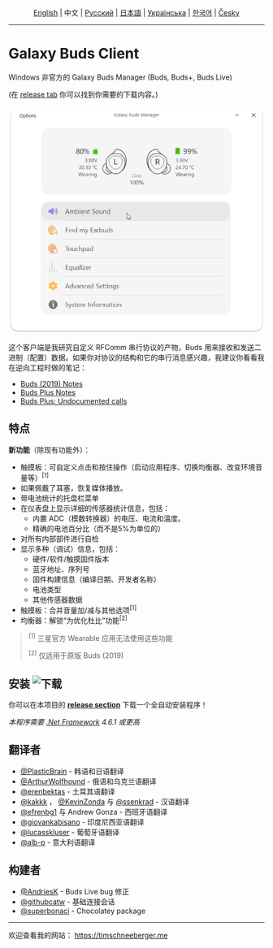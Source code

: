 <p align="center">
  <a href="../README.md">English</a> | 中文 | <a href="./README_rus.md">Русский</a> | <a href="./README_jpn.md">日本語</a> | <a href="./README_ukr.md">Українська</a> | <a href="./README_kor.md">한국어</a> | <a href="/docs/README_cze.md">Česky</a><br>
</p>

_____________________

# Galaxy Buds Client

Windows 非官方的 Galaxy Buds Manager (Buds, Buds+, Buds Live)

(在 [release tab](https://github.com/thepbone/galaxybudsclient/releases) 你可以找到你需要的下载内容。)

<p align="center">
  <img src="../screenshots/screencap.gif">
</p>

这个客户端是我研究自定义 RFComm 串行协议的产物，Buds 用来接收和发送二进制（配置）数据。如果你对协议的结构和它的串行消息感兴趣，我建议你看看我在逆向工程时做的笔记：

* [Buds (2019) Notes](../GalaxyBudsRFCommProtocol.md)
* [Buds Plus Notes](../Galaxy%20Buds%20Plus%20RFComm%20Protocol%20Notes.md)
* [Buds Plus: Undocumented calls](https://github.com/ThePBone/GalaxyBudsClient/blob/master/GalaxyBudsPlus_HiddenDebugFeatures.md)

## 特点

**新功能**（除现有功能外）：

* 触摸板：可自定义点击和按住操作（启动应用程序、切换均衡器、改变环境音量等）<sup>[1]</sup>
* 如果佩戴了耳塞，恢复媒体播放。
* 带电池统计的托盘栏菜单
* 在仪表盘上显示详细的传感器统计信息，包括：
  * 内置 ADC（模数转换器）的电压、电流和温度。
  * 精确的电池百分比（而不是5%为单位的）
* 对所有内部部件进行自检
* 显示多种（调试）信息，包括：
  * 硬件/软件/触摸固件版本
  * 蓝牙地址、序列号
  * 固件构建信息（编译日期、开发者名称）
  * 电池类型
  * 其他传感器数据
* 触摸板：合并音量加/减与其他选项<sup>[1]</sup>
* 均衡器：解锁“为优化杜比”功能<sup>[2]</sup>

> <sup>[1]</sup> 三星官方 Wearable 应用无法使用这些功能
>
> <sup>[2]</sup> 仅适用于原版 Buds (2019)

## 安装 ![下载](https://img.shields.io/github/downloads/ThePBone/GalaxyBudsClient/total)

你可以在本项目的 [**release section**](https://github.com/ThePBone/GalaxyBudsClient/releases) 下载一个全自动安装程序！

*本程序需要 [.Net Framework](https://dotnet.microsoft.com/download/dotnet-framework/net461) 4.6.1 或更高*

## 翻译者

* [@PlasticBrain](https://github.com/fhalfkg) - 韩语和日语翻译
* [@ArthurWolfhound](https://github.com/ArthurWolfhound) - 俄语和乌克兰语翻译
* [@erenbektas](https://github.com/erenbektas) - 土耳其语翻译
* [@kakkk](https://github.com/kakkk) ， [@KevinZonda](https://github.com/KevinZonda) 与 [@ssenkrad](https://github.com/ssenkrad) - 汉语翻译
* [@efrenbg1](https://github.com/efrenbg1) 与 Andrew Gonza - 西班牙语翻译
* [@giovankabisano](https://github.com/giovankabisano) - 印度尼西亚语翻译
* [@lucasskluser](https://github.com/lucasskluser) - 葡萄牙语翻译
* [@alb-p](https://github.com/alb-p) - 意大利语翻译

## 构建者

* [@AndriesK](https://github.com/AndriesK) - Buds Live bug 修正
* [@githubcatw](https://github.com/githubcatw) - 基础连接会话
* [@superbonaci](https://github.com/superbonaci) - Chocolatey package
___

欢迎查看我的网站： <https://timschneeberger.me>
